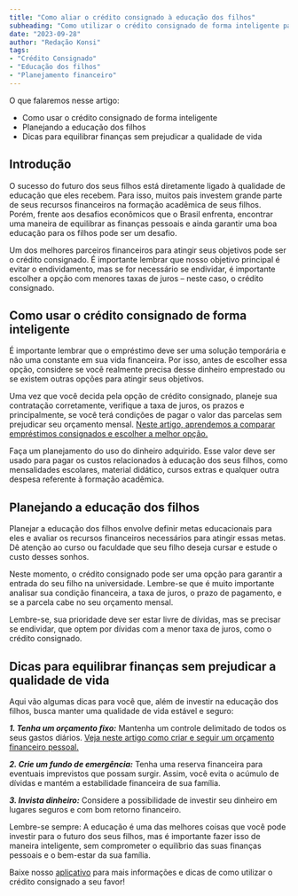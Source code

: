 ```yaml
---
title: "Como aliar o crédito consignado à educação dos filhos"
subheading: "Como utilizar o crédito consignado de forma inteligente para garantir a melhor formação para seus filhos"
date: "2023-09-28"
author: "Redação Konsi"
tags:
- "Crédito Consignado"
- "Educação dos filhos"
- "Planejamento financeiro"
---
```


O que falaremos nesse artigo:
- Como usar o crédito consignado de forma inteligente
- Planejando a educação dos filhos
- Dicas para equilibrar finanças sem prejudicar a qualidade de vida

## Introdução

O sucesso do futuro dos seus filhos está diretamente ligado à qualidade de educação que eles recebem. Para isso, muitos pais investem grande parte de seus recursos financeiros na formação acadêmica de seus filhos. Porém, frente aos desafios econômicos que o Brasil enfrenta, encontrar uma maneira de equilibrar as finanças pessoais e ainda garantir uma boa educação para os filhos pode ser um desafio.

Um dos melhores parceiros financeiros para atingir seus objetivos pode ser o crédito consignado. É importante lembrar que nosso objetivo principal é evitar o endividamento, mas se for necessário se endividar, é importante escolher a opção com menores taxas de juros – neste caso, o crédito consignado.

## Como usar o crédito consignado de forma inteligente

É importante lembrar que o empréstimo deve ser uma solução temporária e não uma constante em sua vida financeira. Por isso, antes de escolher essa opção, considere se você realmente precisa desse dinheiro emprestado ou se existem outras opções para atingir seus objetivos.

Uma vez que você decida pela opção de crédito consignado, planeje sua contratação corretamente, verifique a taxa de juros, os prazos e principalmente, se você terá condições de pagar o valor das parcelas sem prejudicar seu orçamento mensal. [Neste artigo, aprendemos a comparar empréstimos consignados e escolher a melhor opção.](https://konsi.com.br/postagens/aprenda-a-comparar-emprestimos-consignados-saiba-como-escolher-a-melhor-opcao)

Faça um planejamento do uso do dinheiro adquirido. Esse valor deve ser usado para pagar os custos relacionados à educação dos seus filhos, como mensalidades escolares, material didático, cursos extras e qualquer outra despesa referente à formação acadêmica.

## Planejando a educação dos filhos

Planejar a educação dos filhos envolve definir metas educacionais para eles e avaliar os recursos financeiros necessários para atingir essas metas. Dê atenção ao curso ou faculdade que seu filho deseja cursar e estude o custo desses sonhos.

Neste momento, o crédito consignado pode ser uma opção para garantir a entrada do seu filho na universidade. Lembre-se que é muito importante analisar sua condição financeira, a taxa de juros, o prazo de pagamento, e se a parcela cabe no seu orçamento mensal. 

Lembre-se, sua prioridade deve ser estar livre de dívidas, mas se precisar se endividar, que optem por dívidas com a menor taxa de juros, como o crédito consignado.

## Dicas para equilibrar finanças sem prejudicar a qualidade de vida

Aqui vão algumas dicas para você que, além de investir na educação dos filhos, busca manter uma qualidade de vida estável e seguro:

***1. Tenha um orçamento fixo:*** Mantenha um controle delimitado de todos os seus gastos diários. [Veja neste artigo como criar e seguir um orçamento financeiro pessoal.](https://konsi.com.br/postagens/como-criar-e-seguir-um-orcamento-financeiro-pessoal-para-servidores-publicos)

***2. Crie um fundo de emergência:*** Tenha uma reserva financeira para eventuais imprevistos que possam surgir. Assim, você evita o acúmulo de dívidas e mantém a estabilidade financeira de sua família. 

***3. Invista dinheiro:*** Considere a possibilidade de investir seu dinheiro em lugares seguros e com bom retorno financeiro. 

Lembre-se sempre: A educação é uma das melhores coisas que você pode investir para o futuro dos seus filhos, mas é importante fazer isso de maneira inteligente, sem comprometer o equilíbrio das suas finanças pessoais e o bem-estar da sua família.

Baixe nosso [aplicativo](http://www.konsi.com.br/download) para mais informações e dicas de como utilizar o crédito consignado a seu favor!